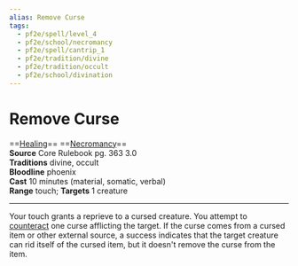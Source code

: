 ```yaml
---
alias: Remove Curse 
tags:
  - pf2e/spell/level_4
  - pf2e/school/necromancy
  - pf2e/spell/cantrip_1
  - pf2e/tradition/divine
  - pf2e/tradition/occult
  - pf2e/school/divination
---
```


# Remove Curse

==[Healing](Healing.md)== ==[Necromancy](Necromancy.md)==  
__Source__ Core Rulebook pg. 363 3.0  
**Traditions** divine, occult  
**Bloodline** phoenix  
**Cast** 10 minutes (material, somatic, verbal)  
**Range** touch; **Targets** 1 creature

---

Your touch grants a reprieve to a cursed creature. You attempt to [counteract](Counteracting.md) one curse afflicting the target. If the curse comes from a cursed item or other external source, a success indicates that the target creature can rid itself of the cursed item, but it doesn't remove the curse from the item.
